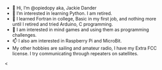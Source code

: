 - 👋 Hi, I’m @opiedopy aka, Jackie Dander
- 👀 I’m interested in learning Python.  I am retired.
- 🌱 I learned Fortran in college, Basic in my first job, and nothing more until I retired and tried Arduino, C programming.
- 💞️ I am interested in mind games and using them as programming challenges.
- 📫 I also am interested in Raspberry Pi and MicroBit.
- My other hobbies are sailing and amateur radio, I have my Extra FCC license.  I try communicating through repeaters on satellites.


<
